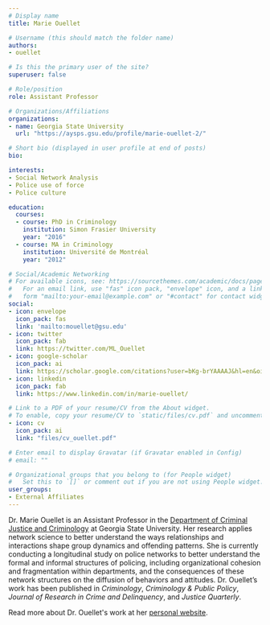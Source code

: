 ```yaml
---
# Display name
title: Marie Ouellet

# Username (this should match the folder name)
authors:
- ouellet

# Is this the primary user of the site?
superuser: false

# Role/position
role: Assistant Professor

# Organizations/Affiliations
organizations:
- name: Georgia State University
  url: "https://aysps.gsu.edu/profile/marie-ouellet-2/"

# Short bio (displayed in user profile at end of posts)
bio: 

interests:
- Social Network Analysis
- Police use of force
- Police culture

education:
  courses:
  - course: PhD in Criminology
    institution: Simon Frasier University
    year: "2016"
  - course: MA in Criminology
    institution: Université de Montréal
    year: "2012"

# Social/Academic Networking
# For available icons, see: https://sourcethemes.com/academic/docs/page-builder/#icons
#   For an email link, use "fas" icon pack, "envelope" icon, and a link in the
#   form "mailto:your-email@example.com" or "#contact" for contact widget.
social:
- icon: envelope
  icon_pack: fas
  link: 'mailto:mouellet@gsu.edu'
- icon: twitter
  icon_pack: fab
  link: https://twitter.com/ML_Ouellet
- icon: google-scholar
  icon_pack: ai
  link: https://scholar.google.com/citations?user=bKg-brYAAAAJ&hl=en&oi=ao
- icon: linkedin
  icon_pack: fab
  link: https://www.linkedin.com/in/marie-ouellet/

# Link to a PDF of your resume/CV from the About widget.
# To enable, copy your resume/CV to `static/files/cv.pdf` and uncomment the lines below.
- icon: cv
  icon_pack: ai
  link: "files/cv_ouellet.pdf"

# Enter email to display Gravatar (if Gravatar enabled in Config)
# email: ""

# Organizational groups that you belong to (for People widget)
#   Set this to `[]` or comment out if you are not using People widget.
user_groups:
- External Affiliates
---
```


Dr. Marie Ouellet is an Assistant Professor in the [Department of Criminal Justice and Criminology](https://aysps.gsu.edu/department/department-of-criminal-justice-and-criminology/) at Georgia State University. Her research applies network science to better understand the ways relationships and interactions shape group dynamics and offending patterns. She is currently conducting a longitudinal study on police networks to better understand the formal and informal structures of policing, including organizational cohesion and fragmentation within departments, and the consequences of these network structures on the diffusion of behaviors and attitudes. Dr. Ouellet’s work has been published in *Criminology*, *Criminology & Public Policy*, *Journal of Research in Crime and Delinquency*, and *Justice Quarterly*.

Read more about Dr. Ouellet's work at her [personal website](https://ouellet.netlify.app).